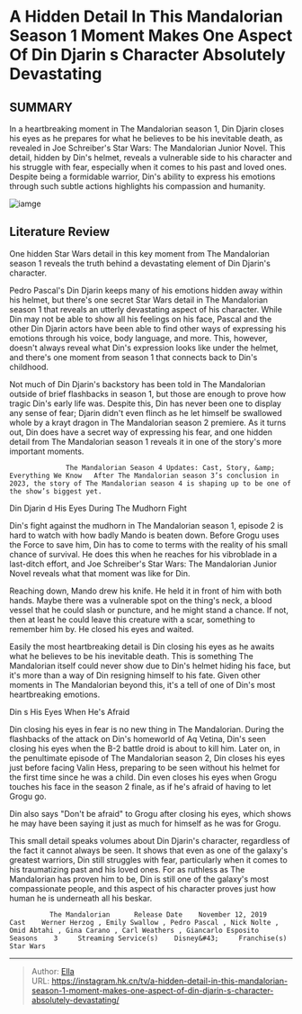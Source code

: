 # A Hidden Detail In This Mandalorian Season 1 Moment Makes One Aspect Of Din Djarin s Character Absolutely Devastating


## SUMMARY 



  In a heartbreaking moment in The Mandalorian season 1, Din Djarin closes his eyes as he prepares for what he believes to be his inevitable death, as revealed in Joe Schreiber&#39;s Star Wars: The Mandalorian Junior Novel.   This detail, hidden by Din&#39;s helmet, reveals a vulnerable side to his character and his struggle with fear, especially when it comes to his past and loved ones.   Despite being a formidable warrior, Din&#39;s ability to express his emotions through such subtle actions highlights his compassion and humanity.  

![iamge](https://static1.srcdn.com/wordpress/wp-content/uploads/2024/01/img_f752d9098823-1.jpeg)

## Literature Review

One hidden Star Wars detail in this key moment from The Mandalorian season 1 reveals the truth behind a devastating element of Din Djarin&#39;s character.




Pedro Pascal&#39;s Din Djarin keeps many of his emotions hidden away within his helmet, but there&#39;s one secret Star Wars detail in The Mandalorian season 1 that reveals an utterly devastating aspect of his character. While Din may not be able to show all his feelings on his face, Pascal and the other Din Djarin actors have been able to find other ways of expressing his emotions through his voice, body language, and more. This, however, doesn&#39;t always reveal what Din&#39;s expression looks like under the helmet, and there&#39;s one moment from season 1 that connects back to Din&#39;s childhood.




Not much of Din Djarin&#39;s backstory has been told in The Mandalorian outside of brief flashbacks in season 1, but those are enough to prove how tragic Din&#39;s early life was. Despite this, Din has never been one to display any sense of fear; Djarin didn&#39;t even flinch as he let himself be swallowed whole by a krayt dragon in The Mandalorian season 2 premiere. As it turns out, Din does have a secret way of expressing his fear, and one hidden detail from The Mandalorian season 1 reveals it in one of the story&#39;s more important moments.

                  The Mandalorian Season 4 Updates: Cast, Story, &amp; Everything We Know   After The Mandalorian season 3’s conclusion in 2023, the story of The Mandalorian season 4 is shaping up to be one of the show’s biggest yet.   


 Din Djarin  d His Eyes During The Mudhorn Fight 
          




Din&#39;s fight against the mudhorn in The Mandalorian season 1, episode 2 is hard to watch with how badly Mando is beaten down. Before Grogu uses the Force to save him, Din has to come to terms with the reality of his small chance of survival. He does this when he reaches for his vibroblade in a last-ditch effort, and Joe Schreiber&#39;s Star Wars: The Mandalorian Junior Novel reveals what that moment was like for Din.


Reaching down, Mando drew his knife. He held it in front of him with both hands. Maybe there was a vulnerable spot on the thing&#39;s neck, a blood vessel that he could slash or puncture, and he might stand a chance. If not, then at least he could leave this creature with a scar, something to remember him by. He closed his eyes and waited.


Easily the most heartbreaking detail is Din closing his eyes as he awaits what he believes to be his inevitable death. This is something The Mandalorian itself could never show due to Din&#39;s helmet hiding his face, but it&#39;s more than a way of Din resigning himself to his fate. Given other moments in The Mandalorian beyond this, it&#39;s a tell of one of Din&#39;s most heartbreaking emotions.






 Din  s His Eyes When He&#39;s Afraid 
          

Din closing his eyes in fear is no new thing in The Mandalorian. During the flashbacks of the attack on Din&#39;s homeworld of Aq Vetina, Din&#39;s seen closing his eyes when the B-2 battle droid is about to kill him. Later on, in the penultimate episode of The Mandalorian season 2, Din closes his eyes just before facing Valin Hess, preparing to be seen without his helmet for the first time since he was a child. Din even closes his eyes when Grogu touches his face in the season 2 finale, as if he&#39;s afraid of having to let Grogu go.



Din also says &#34;Don&#39;t be afraid&#34; to Grogu after closing his eyes, which shows he may have been saying it just as much for himself as he was for Grogu.







This small detail speaks volumes about Din Djarin&#39;s character, regardless of the fact it cannot always be seen. It shows that even as one of the galaxy&#39;s greatest warriors, Din still struggles with fear, particularly when it comes to his traumatizing past and his loved ones. For as ruthless as The Mandalorian has proven him to be, Din is still one of the galaxy&#39;s most compassionate people, and this aspect of his character proves just how human he is underneath all his beskar.

              The Mandalorian      Release Date    November 12, 2019     Cast    Werner Herzog , Emily Swallow , Pedro Pascal , Nick Nolte , Omid Abtahi , Gina Carano , Carl Weathers , Giancarlo Esposito     Seasons    3     Streaming Service(s)    Disney&#43;     Franchise(s)    Star Wars      


---

> Author: [Ella](https://instagram.hk.cn/)  
> URL: https://instagram.hk.cn/tv/a-hidden-detail-in-this-mandalorian-season-1-moment-makes-one-aspect-of-din-djarin-s-character-absolutely-devastating/  


